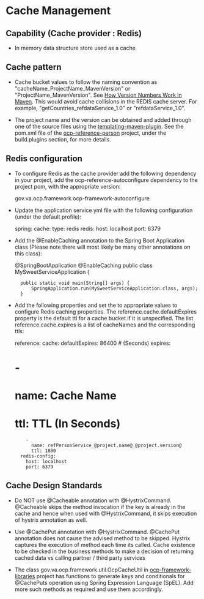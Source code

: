 # Cache Management

## Capability (Cache provider : Redis)
- In memory data structure store used as a cache

## Cache pattern
- Cache bucket values to follow the naming convention as "cacheName\_ProjectName\_MavenVersion" or "ProjectName\_MavenVersion". See [How Version Numbers Work in Maven](https://docs.oracle.com/middleware/1212/core/MAVEN/maven_version.htm#MAVEN400). This would avoid cache collisions in the REDIS cache server. For example, "getCountries\_refdataService\_1.0" or "refdataService\_1.0".

- The project name and the version can be obtained and added through one of the source files using the [templating-maven-plugin](https://www.mojohaus.org/templating-maven-plugin/). See the pom.xml file of the [ocp-reference-person](https://github.com/department-of-veterans-affairs/ocp-reference-spring-boot/blob/master/ocp-reference-person/pom.xml) project, under the build.plugins section, for more details.

## Redis configuration
- To configure Redis as the cache provider add the following dependency in your project,
add the ocp-reference-autoconfigure dependency to the project pom, with the appropriate version:

	<dependency>
        <groupId>gov.va.ocp.framework</groupId>
        <artifactId>ocp-framework-autoconfigure</artifactId>
        <!-- add the appropriate version -->
    </dependency>
    
- Update the application service yml file with the following configuration (under the default profile):

	spring: 
	  cache:
	    type: redis
	  redis: 
	    host: localhost
	    port: 6379

- Add the @EnableCaching annotation to the Spring Boot Application class (Please note there will most likely be many other annotations on this class):

	@SpringBootApplication
	@EnableCaching
	public class MySweetServiceApplication {
	
	    public static void main(String[] args) {
	        SpringApplication.run(MySweetServiceApplication.class, args);
	    }

- Add the following properties and set the to appropriate values to configure Redis caching properties. The reference.cache.defaultExpires property is the default ttl for a cache bucket if it is unspecified. The list reference.cache.expires is a list of cacheNames and the corresponding ttls:

	reference:
	  cache:
	    defaultExpires: 86400 # (Seconds)
	    expires:
	#     -
	#       name: Cache Name
	#       ttl:  TTL (In Seconds)
	      -
	        name: refPersonService_@project.name@_@project.version@
	        ttl: 1800
	    redis-config:
	      host: localhost
	      port: 6379
	
## Cache Design Standards
- Do NOT use @Cacheable annotation with @HystrixCommand. @Cacheable skips the method invocation if the key is already in the cache and hence when used with @HystrixCommand, it skips execution of hystrix annotation as well.

- Use @CachePut annotation with @HystrixCommand. @CachePut annotation does not cause the advised method to be skipped. Hystrix captures the execution of method each time its called. Cache existence to be checked in the business methods to make a decision of returning cached data vs calling partner / third party services

- The class gov.va.ocp.framework.util.OcpCacheUtil in [ocp-framework-libraries](https://github.com/department-of-veterans-affairs/ocp-framework/tree/master/ocp-framework-libraries) project has functions to generate keys and conditionals for @CachePuts operation using Spring Expression Language (SpEL). Add more such methods as required and use them accordingly.